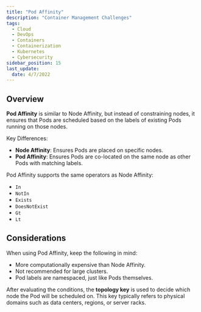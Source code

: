 ```yaml
---
title: "Pod Affinity"
description: "Container Management Challenges"
tags:
  - Cloud
  - DevOps
  - Containers
  - Containerization
  - Kubernetes
  - Cybersecurity
sidebar_position: 15
last_update:
  date: 4/7/2022
---
```



## Overview

**Pod Affinity** is similar to Node Affinity, but instead of constraining nodes, it ensures that Pods are scheduled based on the labels of existing Pods running on those nodes. 

Key Differences:

- **Node Affinity**: Ensures Pods are placed on specific nodes.
- **Pod Affinity**: Ensures Pods are co-located on the same node as other Pods with matching labels.

Pod Affinity supports the same operators as Node Affinity:
    
- `In`
- `NotIn`
- `Exists`
- `DoesNotExist`
- `Gt`
- `Lt`

## Considerations

When using Pod Affinity, keep the following in mind:

- More computationally expensive than Node Affinity.
- Not recommended for large clusters.
- Pod labels are namespaced, just like Pods themselves.

After evaluating the conditions, the **topology key** is used to decide which node the Pod will be scheduled on. This key typically refers to physical domains such as data centers, regions, or server racks.


 

 
